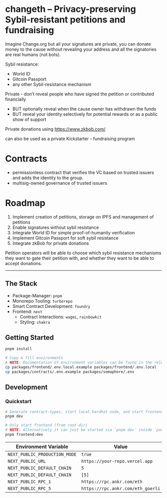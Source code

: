 # changeth – Privacy-preserving Sybil-resistant petitions and fundraising

Imagine Change.org but all your signatures are private, you can donate money to the cause without revealing your address and all the signatories are real humans (not bots).

Sybil resistance:
- World ID
- Gitcoin Passport
- any other Sybil-resistance mechanism

Private - don’t reveal people who have signed the petition or contributed financially
- BUT optionally reveal when the cause owner has withdrawn the funds
- BUT reveal your identity selectively for potential rewards or as a public show of support

Private donations using https://www.zkbob.com/

can also be used as a private Kickstarter - fundraising program

# Contracts

- permissionless contract that verifies the VC based on trusted issuers and adds the identity to the group. 
- multisig-owned governance of trusted issuers


# Roadmap
1. Implement creation of petitions, storage on IPFS and management of petitions
2. Enable signatures without sybil resistance
3. Integrate World ID for simple proof-of-humanity verification
4. Implement Gitcoin Passport for soft sybil resistance
5. Integrate zkBob for private donations

Petition operators will be able to choose which sybil resistance mechanisms they want to gate their petition with, and whether they want to be able to accept donations.

---

## The Stack

- Package-Manager: `pnpm`
- Monorepo Tooling: `turborepo`
- Smart Contract Development: `foundry`
- Frontend: `next`
  - Contract Interactions: `wagmi`, `rainbowkit`
  - Styling: `chakra`

## Getting Started

```bash
pnpm install

# Copy & fill environments
# NOTE: Documentation of environment variables can be found in the relevant `.example` files
cp packages/frontend/.env.local.example packages/frontend/.env.local
cp packages/contracts/.env.example packages/semaphore/.env
```

## Development

### Quickstart

```bash
# Generate contract-types, start local hardhat node, and start frontend with turborepo
pnpm dev

# Only start frontend (from root-dir)
# NOTE: Alternatively it can just be started via `pnpm dev` inside `packages/frontend`
pnpm frontend:dev
```

| Environment Variable          | Value                             |
| ----------------------------- | --------------------------------- |
| `NEXT_PUBLIC_PRODUCTION_MODE` | `true`                            |
| `NEXT_PUBLIC_URL`             | `https://your-repo.vercel.app`    |
| `NEXT_PUBLIC_DEFAULT_CHAIN`   | `5`                               |
| `NEXT_PUBLIC_DEFAULT_CHAIN`   | `[5]`                             |
| `NEXT_PUBLIC_RPC_1`           | `https://rpc.ankr.com/eth`        |
| `NEXT_PUBLIC_RPC_5`           | `https://rpc.ankr.com/eth_goerli` |
